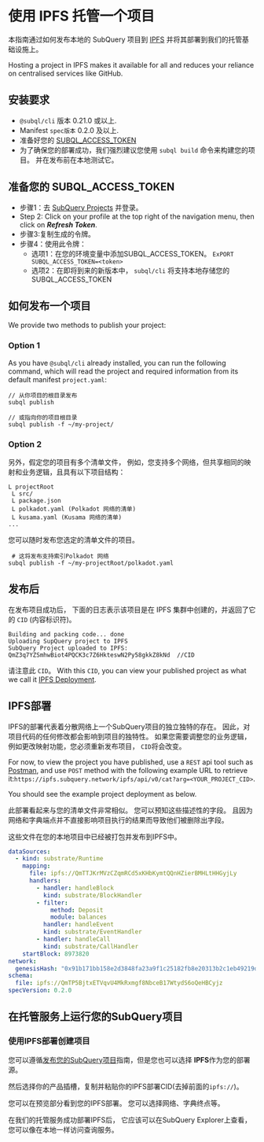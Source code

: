 # 使用 IPFS 托管一个项目

本指南通过如何发布本地的 SubQuery 项目到 [IPFS](https://ipfs.io/) 并将其部署到我们的托管基础设施上。

Hosting a project in IPFS makes it available for all and reduces your reliance on centralised services like GitHub.

## 安装要求

- `@subql/cli` 版本 0.21.0 或以上.
- Manifest `spec版本` 0.2.0 及以上.
- 准备好您的 [SUBQL_ACCESS_TOKEN](#prepare-your-subql-access-token)
- 为了确保您的部署成功，我们强烈建议您使用 `subql build` 命令来构建您的项目。 并在发布前在本地测试它。

## 准备您的 SUBQL_ACCESS_TOKEN

- 步骤1：去 [SubQuery Projects](https://project.subquery.network/) 并登录。
- Step 2: Click on your profile at the top right of the navigation menu, then click on **_Refresh Token_**.
- 步骤3:复制生成的令牌。
- 步骤4：使用此令牌：
  - 选项1：在您的环境变量中添加SUBQL_ACCESS_TOKEN。 `ExPORT SUBQL_ACCESS_TOKEN=<token>`
  - 选项2：在即将到来的新版本中， `subql/cli` 将支持本地存储您的 SUBQL_ACCESS_TOKEN

## 如何发布一个项目

We provide two methods to publish your project:

### Option 1

As you have `@subql/cli` already installed, you can run the following command, which will read the project and required information from its default manifest `project.yaml`:

```
// 从你项目的根目录发布
subql publish

// 或指向你的项目根目录
subql publish -f ~/my-project/
```

### Option 2

另外，假定您的项目有多个清单文件， 例如，您支持多个网络，但共享相同的映射和业务逻辑，且具有以下项目结构：

```
L projectRoot
 L src/
 L package.json
 L polkadot.yaml (Polkadot 网络的清单)
 L kusama.yaml (Kusama 网络的清单)
...
```

您可以随时发布您选定的清单文件的项目。

```
 # 这将发布支持索引Polkadot 网络
subql publish -f ~/my-projectRoot/polkadot.yaml
```

## 发布后

在发布项目成功后， 下面的日志表示该项目是在 IPFS 集群中创建的，并返回了它的 `CID` (内容标识符)。

```
Building and packing code... done
Uploading SupQuery project to IPFS
SubQuery Project uploaded to IPFS: QmZ3q7YZSmhwBiot4PQCK3c7Z6HkteswN2Py58gkkZ8kNd  //CID
```

请注意此 `CID`。 With this `CID`, you can view your published project as what we call it [IPFS Deployment](#ipfs-deployment).

## IPFS部署

IPFS的部署代表着分散网络上一个SubQuery项目的独立独特的存在。 因此，对项目代码的任何修改都会影响到项目的独特性。 如果您需要调整您的业务逻辑，例如更改映射功能，您必须重新发布项目， `CID`将会改变。

For now, to view the project you have published, use a `REST` api tool such as [Postman](https://web.postman.co/), and use `POST` method with the following example URL to retrieve it:`https://ipfs.subquery.network/ipfs/api/v0/cat?arg=<YOUR_PROJECT_CID>`.

You should see the example project deployment as below.

此部署看起来与您的清单文件非常相似。 您可以预知这些描述性的字段。 且因为网络和字典端点并不直接影响项目执行的结果而导致他们被删除出字段。

这些文件在您的本地项目中已经被打包并发布到IPFS中。

```yaml
dataSources:
  - kind: substrate/Runtime
    mapping:
      file: ipfs://QmTTJKrMVzCZqmRCd5xKHbKymtQQnHZierBMHLtHHGyjLy
      handlers:
        - handler: handleBlock
          kind: substrate/BlockHandler
        - filter:
            method: Deposit
            module: balances
          handler: handleEvent
          kind: substrate/EventHandler
        - handler: handleCall
          kind: substrate/CallHandler
    startBlock: 8973820
network:
  genesisHash: "0x91b171bb158e2d3848fa23a9f1c25182fb8e20313b2c1eb49219da7a70ce90c3"
schema:
  file: ipfs://QmTP5BjtxETVqvU4MkRxmgf8NbceB17WtydS6oQeHBCyjz
specVersion: 0.2.0
```

## 在托管服务上运行您的SubQuery项目

### 使用IPFS部署创建项目

您可以遵循[发布您的SubQuery项目](publish.md)指南，但是您也可以选择 **IPFS**作为您的部署源。

然后选择你的产品插槽，复制并粘贴你的IPFS部署CID(去掉前面的`ipfs://`)。

您可以在预览部分看到您的IPFS部署。 您可以选择网络、字典终点等。

在我们的托管服务成功部署IPFS后， 它应该可以在SubQuery Explorer上查看，您可以像在本地一样访问查询服务。
